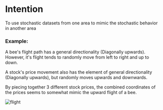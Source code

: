 # Intention
To use stochastic datasets from one area to mimic the stochastic behavior in another area

### Example:
A bee's flight path has a general directionality (Diagonally upwards). However, it's flight tends to randomly move from left to right and up to down.

A stock's price movement also has the element of general directionality (Diagonally upwards), but randomly moves upwards and downwards. 

By piecing together 3 different stock prices, the combined coordinates of the prices seems to somewhat mimic the upward flight of a bee. 

![flight](https://i.imgur.com/EJytcyA.png)
